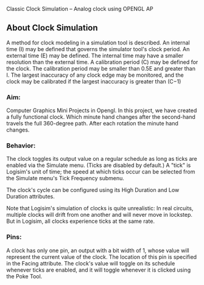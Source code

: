 Classic Clock Simulation – Analog clock using OPENGL AP

<h2>About Clock Simulation</h2>
A method for clock modeling in a simulation tool is described. An internal time (I) may be 
defined that governs the simulator tool's clock period. An external time (E) may be defined. 
The internal time may have a smaller resolution than the external time. A calibration period 
(C) may be defined for the clock. The calibration period may be smaller than 0.5E and greater
 than I. The largest inaccuracy of any clock edge may be monitored, and the clock may be 
calibrated if the largest inaccuracy is greater than (C−1)

<h3>Aim: </h3>
Computer Graphics Mini Projects in Opengl.
In this project, we have created a fully functional clock. Which minute hand changes after the 
second-hand travels the full 360-degree path. After each rotation the minute hand changes.

<h3>Behavior: </h3>
The clock toggles its output value on a regular schedule as long as ticks are enabled via
 the Simulate menu. (Ticks are disabled by default.) A "tick" is Logisim's unit of time; 
the speed at which ticks occur can be selected from the Simulate menu's Tick Frequency submenu.

The clock's cycle can be configured using its High Duration and Low Duration attributes.

Note that Logisim's simulation of clocks is quite unrealistic: In real circuits, multiple 
clocks will drift from one another and will never move in lockstep. But in Logisim, all 
clocks experience ticks at the same rate.

<h3>Pins: </h3>
A clock has only one pin, an output with a bit width of 1, whose value will represent the
current value of the clock. The location of this pin is specified in the Facing attribute.
The clock's value will toggle on its schedule whenever ticks are enabled, and it will toggle
whenever it is clicked using the Poke Tool.
